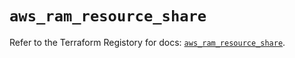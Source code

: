 # `aws_ram_resource_share`

Refer to the Terraform Registory for docs: [`aws_ram_resource_share`](https://registry.terraform.io/providers/hashicorp/aws/3.76.1/docs/resources/ram_resource_share).
